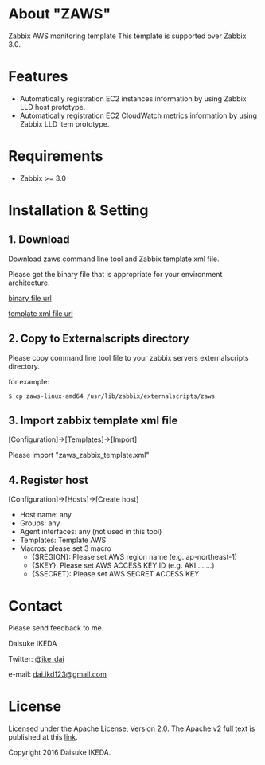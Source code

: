 # About "ZAWS"

Zabbix AWS monitoring template
This template is supported over Zabbix 3.0.

# Features

* Automatically registration EC2 instances information by using Zabbix LLD host prototype.
* Automatically registration EC2 CloudWatch metrics information by using Zabbix LLD item prototype.

# Requirements

* Zabbix >= 3.0

# Installation & Setting

## 1. Download

Download zaws command line tool and Zabbix template xml file.

Please get the binary file that is appropriate for your environment architecture.

[binary file url](https://github.com/ike-dai/zaws/releases)

[template xml file url](https://github.com/ike-dai/zaws/tree/master/templates/zaws_zabbix_template.xml)

## 2. Copy to Externalscripts directory

Please copy command line tool file to your zabbix servers externalscripts directory.

for example:

    $ cp zaws-linux-amd64 /usr/lib/zabbix/externalscripts/zaws

## 3. Import zabbix template xml file

[Configuration]->[Templates]->[Import]

Please import "zaws_zabbix_template.xml"

## 4. Register host

[Configuration]->[Hosts]->[Create host]

* Host name: any
* Groups: any
* Agent interfaces: any (not used in this tool)
* Templates: Template AWS
* Macros: please set 3 macro
    * {$REGION}: Please set AWS region name (e.g. ap-northeast-1)
    * {$KEY}: Please set AWS ACCESS KEY ID (e.g. AKI........)
    * {$SECRET}: Please set AWS SECRET ACCESS KEY

# Contact

Please send feedback to me.

Daisuke IKEDA

Twitter: [@ike_dai](https://twitter.com/ike_dai)

e-mail: <dai.ikd123@gmail.com>

# License

Licensed under the Apache License, Version 2.0. The Apache v2 full text is published at this [link](http://www.apache.org/licenses/LICENSE-2.0).

Copyright 2016 Daisuke IKEDA.
